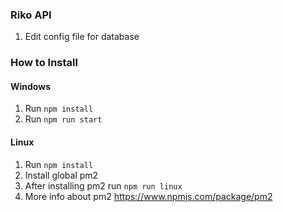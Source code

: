 ### Riko API

1) Edit config file for database

### How to Install

#### Windows
1) Run `npm install`
2) Run `npm run start`

#### Linux 
1) Run `npm install`
2) Install global pm2
3) After installing pm2 run `npm run linux`
4) More info about pm2 https://www.npmjs.com/package/pm2
